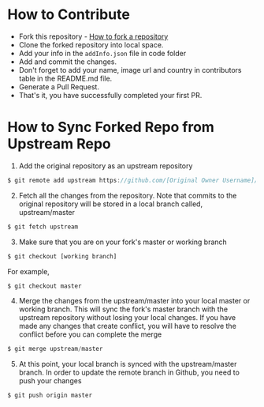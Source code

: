 # How to Contribute


- Fork this repository - [How to fork a repository](https://services.github.com/on-demand/intro-to-github/create-pull-request)
- Clone the forked repository into local space.
- Add your info in the `addInfo.json` file in code folder
- Add and commit the changes.
- Don't forget to add your name, image url and country in contributors table in the README.md file.
- Generate a Pull Request.
- That's it, you have successfully completed your first PR.

# How to Sync Forked Repo from Upstream Repo

1. Add the original repository as an upstream repository
```javascript
$ git remote add upstream https://github.com/[Original Owner Username]/[Original Repository].git
```

2. Fetch all the changes from the repository. Note that commits to the original repository will be stored in a local branch called, upstream/master
```javascript
$ git fetch upstream
```

3. Make sure that you are on your fork's master or working branch
```javascript
$ git checkout [working branch]
```
For example,
```javascript
$ git checkout master
```

4. Merge the changes from the upstream/master into  your local master or working branch. This will sync the fork's master branch with the upstream repository without losing your local changes. If you have made any changes that create conflict, you will have to resolve the conflict before you can complete the merge
```javascript
$ git merge upstream/master
```

5. At this point, your local branch is synced with the upstream/master branch. In order to update the remote branch in Github, you need to push your changes
```javascript
$ git push origin master
```

